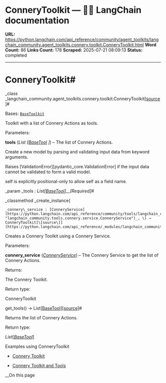 # ConneryToolkit — 🦜🔗 LangChain  documentation

**URL:** https://python.langchain.com/api_reference/community/agent_toolkits/langchain_community.agent_toolkits.connery.toolkit.ConneryToolkit.html
**Word Count:** 86
**Links Count:** 178
**Scraped:** 2025-07-21 08:09:13
**Status:** completed

---

# ConneryToolkit\#

_class _langchain\_community.agent\_toolkits.connery.toolkit.ConneryToolkit[\[source\]](https://python.langchain.com/api_reference/_modules/langchain_community/agent_toolkits/connery/toolkit.html#ConneryToolkit)\#     

Bases: [`BaseToolkit`](https://python.langchain.com/api_reference/core/tools/langchain_core.tools.base.BaseToolkit.html#langchain_core.tools.base.BaseToolkit "langchain_core.tools.base.BaseToolkit")

Toolkit with a list of Connery Actions as tools.

Parameters:     

**tools** \(_List_ _\[_[_BaseTool_](https://python.langchain.com/api_reference/core/tools/langchain_core.tools.base.BaseTool.html#langchain_core.tools.base.BaseTool "langchain_core.tools.base.BaseTool") _\]_\) – The list of Connery Actions.

Create a new model by parsing and validating input data from keyword arguments.

Raises \[ValidationError\]\[pydantic\_core.ValidationError\] if the input data cannot be validated to form a valid model.

self is explicitly positional-only to allow self as a field name.

_param _tools _: List\[[BaseTool](https://python.langchain.com/api_reference/core/tools/langchain_core.tools.base.BaseTool.html#langchain_core.tools.base.BaseTool "langchain_core.tools.base.BaseTool")\]__\[Required\]_\#     

_classmethod _create\_instance\(

    _connery\_service : [ConneryService](https://python.langchain.com/api_reference/community/tools/langchain_community.tools.connery.service.ConneryService.html#langchain_community.tools.connery.service.ConneryService "langchain_community.tools.connery.service.ConneryService")_, \) → ConneryToolkit[\[source\]](https://python.langchain.com/api_reference/_modules/langchain_community/agent_toolkits/connery/toolkit.html#ConneryToolkit.create_instance)\#     

Creates a Connery Toolkit using a Connery Service.

Parameters:     

**connery\_service** \([_ConneryService_](https://python.langchain.com/api_reference/community/tools/langchain_community.tools.connery.service.ConneryService.html#langchain_community.tools.connery.service.ConneryService "langchain_community.tools.connery.service.ConneryService")\) – The Connery Service to get the list of Connery Actions.

Returns:     

The Connery Toolkit.

Return type:     

ConneryToolkit

get\_tools\(\) → List\[[BaseTool](https://python.langchain.com/api_reference/core/tools/langchain_core.tools.base.BaseTool.html#langchain_core.tools.base.BaseTool "langchain_core.tools.base.BaseTool")\][\[source\]](https://python.langchain.com/api_reference/_modules/langchain_community/agent_toolkits/connery/toolkit.html#ConneryToolkit.get_tools)\#     

Returns the list of Connery Actions.

Return type:     

_List_\[[_BaseTool_](https://python.langchain.com/api_reference/core/tools/langchain_core.tools.base.BaseTool.html#langchain_core.tools.base.BaseTool "langchain_core.tools.base.BaseTool")\]

Examples using ConneryToolkit

  * [Connery Toolkit](https://python.langchain.com/docs/integrations/tools/connery_toolkit/)

  * [Connery Toolkit and Tools](https://python.langchain.com/docs/integrations/tools/connery/)

__On this page